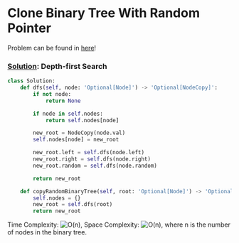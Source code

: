 # Clone Binary Tree With Random Pointer

Problem can be found in [here](https://leetcode.com/problems/clone-binary-tree-with-random-pointer/)!

### [Solution](/Depth-first%20Search/1485-CloneBinaryTreeWithRandomPointer/solution.py): Depth-first Search

```python
class Solution:
    def dfs(self, node: 'Optional[Node]') -> 'Optional[NodeCopy]':
        if not node:
            return None

        if node in self.nodes:
            return self.nodes[node]

        new_root = NodeCopy(node.val)
        self.nodes[node] = new_root

        new_root.left = self.dfs(node.left)
        new_root.right = self.dfs(node.right)
        new_root.random = self.dfs(node.random)

        return new_root

    def copyRandomBinaryTree(self, root: 'Optional[Node]') -> 'Optional[NodeCopy]':
        self.nodes = {}
        new_root = self.dfs(root)
        return new_root
```

Time Complexity: ![O(n)](<https://latex.codecogs.com/svg.image?\inline&space;O(n)>), Space Complexity: ![O(n)](<https://latex.codecogs.com/svg.image?\inline&space;O(n)>), where n is the number of nodes in the binary tree.
